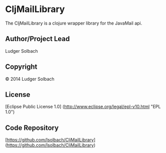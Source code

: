 CljMailLibrary
==============
The CljMailLibrary is a clojure wrapper library for the JavaMail api.

Author/Project Lead
-------------------
Ludger Solbach

Copyright
---------
© 2014 Ludger Solbach

License
-------
[Eclipse Public License 1.0] (http://www.eclipse.org/legal/epl-v10.html "EPL 1.0")

Code Repository
---------------
[https://github.com/lsolbach/CljMailLibrary] (https://github.com/lsolbach/CljMailLibrary)
